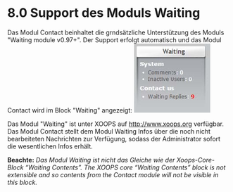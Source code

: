 # 8.0 Support des Moduls Waiting

Das Modul Contact beinhaltet die grndsätzliche Unterstützung des Moduls "Waiting module v0.97+". Der Support erfolgt automatisch und das Modul Contact wird im Block "Waiting" angezeigt:
![image023.jpg](../assets/image023.jpg)

Das Modul "Waiting" ist unter XOOPS auf http://www.xoops.org verfügbar.
Das Modul Contact stellt dem Modul Waiting Infos über die noch nicht bearbeiteten Nachrichten zur Verfügung, sodass der Administrator sofort die wesentlichen Infos erhält.

**Beachte:** *Das Modul Waiting ist nicht das Gleiche wie der Xoops-Core-Block “Waiting Contents”. The XOOPS core “Waiting Contents” block is not extensible and so contents from the Contact module will not be visible in this block.*

